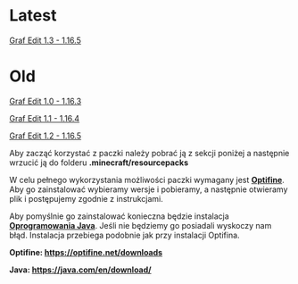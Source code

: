 # Latest

<a href="https://github.com/TYPOWYSEB4/Graf_Edit/blob/main/%C2%A7eGraf%20Edit%20%C2%A7a1.3%20-%201.16.5.zip?raw=true">Graf Edit 1.3 - 1.16.5</a>

# Old

<a href="https://github.com/TYPOWYSEB4/Graf_Edit/blob/main/%C2%A7eGraf%20Edit%20%C2%A7a1.0%20-%201.16.3.zip?raw=true">Graf Edit 1.0 - 1.16.3</a>

<a href="https://github.com/TYPOWYSEB4/Graf_Edit/blob/main/%C2%A7eGraf%20Edit%20%C2%A7a1.1%20-%201.16.4.zip?raw=true">Graf Edit 1.1 - 1.16.4</a>

<a href="https://github.com/TYPOWYSEB4/Graf_Edit/blob/main/%C2%A7eGraf%20Edit%20%C2%A7a1.2%20-%201.16.5.zip?raw=true">Graf Edit 1.2 - 1.16.5</a>

<p>Aby zacząć korzystać z paczki należy pobrać ją z sekcji poniżej a następnie wrzucić ją do folderu <strong>.minecraft/resourcepacks</strong></p>                              
<p>W celu pełnego wykorzystania możliwości paczki wymagany jest <strong><a href="https://optifine.net/downloads">Optifine</a></strong>. Aby go zainstalować wybieramy wersje i pobieramy, a następnie otwieramy plik i postępujemy zgodnie z instrukcjami.</p>
<p>Aby pomyślnie go zainstalować konieczna będzie instalacja <strong><a href="https://java.com/en/download/">Oprogramowania Java</a></strong>. Jeśli nie będziemy go posiadali wyskoczy nam błąd. Instalacja przebiega podobnie jak przy instalacji Optifina.</p>
<strong>Optifine: <a href="https://optifine.net/downloads">https://optifine.net/downloads</a></strong></p>
                                <strong>Java: <a href="https://java.com/en/download/">https://java.com/en/download/</a></strong>
